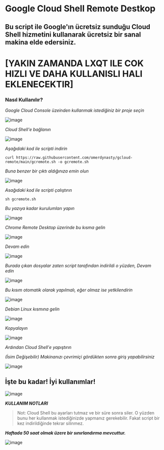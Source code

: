# Google Cloud Shell Remote Destkop
## Bu script ile Google'ın ücretsiz sunduğu Cloud Shell hizmetini kullanarak ücretsiz bir sanal makina elde edersiniz.

# [YAKIN ZAMANDA LXQT ILE COK HIZLI VE DAHA KULLANISLI HALI EKLENECEKTIR] 
### Nasıl Kullanılır?

*Google Cloud Console üzeinden kullanmak istediğiniz bir proje seçin*

![image](https://github.com/omerdynasty/gcloud-remote/assets/74985599/f5fe48b7-7018-4709-a2b2-6665ab905d44)

*Cloud Shell'e bağlanın*

![image](https://github.com/omerdynasty/gcloud-remote/assets/74985599/047e2566-3006-4ef5-a7ba-fea0f3a64c49)

*Aşağıdaki kod ile scripti indirin*

`curl https://raw.githubusercontent.com/omerdynasty/gcloud-remote/main/gcremote.sh -o gcremote.sh`

*Buna benzer bir çıktı aldığınıza emin olun*

![image](https://github.com/omerdynasty/gcloud-remote/assets/74985599/e9eb65ca-d702-44bd-a941-2213403755b2)

*Asağıdaki kod ile scripti çalıştırın*

`sh gcremote.sh`

*Bu yazıya kadar kurulumları yapın*

![image](https://github.com/omerdynasty/gcloud-remote/assets/74985599/d7edf4fc-54c1-49c9-8a99-29eb938b48a7)

*Chrome Remote Desktop üzerinde bu kısma gelin*

![image](https://github.com/omerdynasty/gcloud-remote/assets/74985599/d2123bbe-6397-465e-872c-34b714c50172)

*Devam edin*

![image](https://github.com/omerdynasty/gcloud-remote/assets/74985599/2083cd13-cdbd-4a1e-b210-a231e25ca913)

*Burada çıkan dosyalar zaten script tarafından indirildi o yüzden, Devam edin*

![image](https://github.com/omerdynasty/gcloud-remote/assets/74985599/79d2c80d-070b-41d9-a0a4-1b96b790f1e4)

*Bu kısım otomatik olarak yapılmalı, eğer olmaz ise yetkilendirin*

![image](https://github.com/omerdynasty/gcloud-remote/assets/74985599/65152a05-a54d-4673-8ac5-76a5fd50ed23)

*Debian Linux kısmına gelin*

![image](https://github.com/omerdynasty/gcloud-remote/assets/74985599/b2182904-155e-4ad3-990f-2a1b8fbbc333)

*Kopyalayın*

![image](https://github.com/omerdynasty/gcloud-remote/assets/74985599/1dc01593-46e0-4e83-851b-edec394fce7c)

*Ardından Cloud Shell'e yapıştırın*

*(İsim Değişebilir) Makinanızı çevrimiçi gördükten sonra giriş yapabilirsiniz*

![image](https://github.com/omerdynasty/gcloud-remote/assets/74985599/5aa93bb4-f715-472f-a56c-5993baf0bbc9)

## İşte bu kadar! İyi kullanımlar!

![image](https://github.com/omerdynasty/gcloud-remote/assets/74985599/1e7040e2-b4be-400b-9e0f-2e47172e702d)

***KULLANIM NOTLARI***

> Not: Cloud Shell bu ayarları tutmaz ve bir süre sonra siler. O yüzden bunu her kullanmak istediğinizde yapmanız gerekebilir.
> Fakat script bir kez indirildiğinde tekrar silinmez.

***Haftada 50 saat olmak üzere bir sınırlandırma mevcuttur.***

![image](https://github.com/omerdynasty/gcloud-remote/assets/74985599/1308e03f-cd49-41b7-b289-b36897ef9297)













